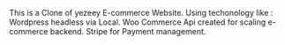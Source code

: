 This is a Clone of yezeey E-commerce Website.
Using techonology like :
Wordpress headless via Local.
Woo Commerce Api created for scaling e-commerce backend.
Stripe for Payment management.
